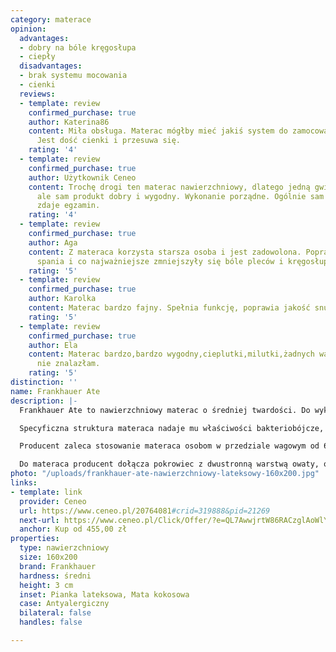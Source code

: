 ```yaml
---
category: materace
opinion:
  advantages:
  - dobry na bóle kręgosłupa
  - ciepły
  disadvantages:
  - brak systemu mocowania
  - cienki
  reviews:
  - template: review
    confirmed_purchase: true
    author: Katerina86
    content: Miła obsługa. Materac mógłby mieć jakiś system do zamocowania na łóżku/kanapie.
      Jest dość cienki i przesuwa się.
    rating: '4'
  - template: review
    confirmed_purchase: true
    author: Użytkownik Ceneo
    content: Trochę drogi ten materac nawierzchniowy, dlatego jedną gwiazdkę odejmuję,
      ale sam produkt dobry i wygodny. Wykonanie porządne. Ogólnie sam materac świetnie
      zdaje egzamin.
    rating: '4'
  - template: review
    confirmed_purchase: true
    author: Aga
    content: Z materaca korzysta starsza osoba i jest zadowolona. Poprawił się komfort
      spania i co najważniejsze zmniejszyły się bóle pleców i kręgosłupa.
    rating: '5'
  - template: review
    confirmed_purchase: true
    author: Karolka
    content: Materac bardzo fajny. Spełnia funkcję, poprawia jakość snu.
    rating: '5'
  - template: review
    confirmed_purchase: true
    author: Ela
    content: Materac bardzo,bardzo wygodny,cieplutki,milutki,żadnych wad do tej pory
      nie znalazłam.
    rating: '5'
distinction: ''
name: Frankhauer Ate
description: |-
  Frankhauer Ate to nawierzchniowy materac o średniej twardości. Do wykonania tego modelu producent wykorzystał charakteryzującą się wysoką wytrzymałością matę kokosową o grubości 1 cm oraz dwukrotnie grubszą warstwę pianki lateksowej. Połączenie ze sobą tych dwóch tworzyw w jednym materacu zapewnia użytkownikowi odpowiednią miękkość podczas snu oraz wygodny i komfortowy wypoczynek.

  Specyficzna struktura materaca nadaje mu właściwości bakteriobójcze, dzięki czemu jest to produkt idealny dla alergików, czy osób ze skórą wrażliwą. Model ten cechuje się także bardzo dobrą cyrkulacją powietrza, dzięki czemu świetnie radzi sobie z odprowadzaniem wilgoci, zapobiegając gromadzeniu się bakterii wewnątrz materaca. Ma to ogromne znaczenie latem, kiedy ciało nagrzewa się szybciej i poci.

  Producent zaleca stosowanie materaca osobom w przedziale wagowym od 60 do 80 kg. Jako że model Ate należy do grupy materacy lateksowych, wykorzystane tworzywo sprawia, że produkt jest wytrzymały i nie odkształca przy podanej wadze. Mata kokosowa odpowiada natomiast za właściwą twardość materaca, przedłużając tym samym jego trwałość. Stosowanie się do zaleceń producenta wpływa na jakość wypoczynku użytkownika, a wymienione właściwości zapewniają zdrowy i higieniczny sen.

  Do materaca producent dołącza pokrowiec z dwustronną warstwą owaty, odpowiadającą za jego puszystość, miękkość oraz utrzymanie ciepła podczas wypoczynku. Pokrowiec posiada wbudowany zamek, który ułatwia jego szybkie i bezproblemowe zdejmowanie. Dzięki temu można odświeżyć go lub wyprać.
photo: "/uploads/frankhauer-ate-nawierzchniowy-lateksowy-160x200.jpg"
links:
- template: link
  provider: Ceneo
  url: https://www.ceneo.pl/20764081#crid=319888&pid=21269
  next-url: https://www.ceneo.pl/Click/Offer/?e=QL7AwwjrtW86RACzglAoWlYgWMLxkdddhAx-EQ0prjVXcbDKDxzqPwKW4Y1WUf05bda_Str3gyYLLoZhXHBwVfC7VixfhjbIW4MpGoNkwLwGqnNE1RGZ5X72ALEbEZT5D5RBb5U0PjKW95EjsYh1TI2XWAuOsdXq7UzLGrjqwftYvs7fsgQzEY3i9HEWkriCmWI9yt3KklDLHumjUXYQC_D33BRxIe1jj0YmdcDJSii0hB2pyG0gcqVQTMJZBQ3dpVBMwlkFDd25dOa-LJtP5oi9D3l6sBAFpVBMwlkFDd1lQuT1lZpu3yW44f1YLj8_qq-z4iSzXP9bylmbB2IVVvD7CgiwMflV7HkGVD1K6ReAOB97qiAY_nJO5JjGeuVexf-GtpZvge40MNMOR7aIKocelJ_4eU9rP8fhmNswdm0=&a=2&rc=notset
  anchor: Kup od 455,00 zł
properties:
  type: nawierzchniowy
  size: 160x200
  brand: Frankhauer
  hardness: średni
  height: 3 cm
  inset: Pianka lateksowa, Mata kokosowa
  case: Antyalergiczny
  bilateral: false
  handles: false

---
```

